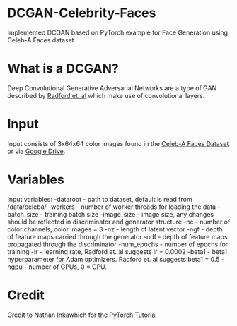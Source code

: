 # DCGAN-Celebrity-Faces
Implemented DCGAN based on PyTorch example for Face Generation using Celeb-A Faces dataset

# What is a DCGAN?
Deep Convolutional Generative Adversarial Networks are a type of GAN described by [Radford et. al](https://arxiv.org/abs/1511.06434) which make use of convolutional layers.

# Input
Input consists of 3x64x64 color images found in the [Celeb-A Faces Dataset](http://mmlab.ie.cuhk.edu.hk/projects/CelebA.html) or via [Google Drive](https://drive.google.com/drive/folders/0B7EVK8r0v71pTUZsaXdaSnZBZzg).

# Variables
Input variables:
-dataroot - path to dataset, default is read from /data/celeba/
-workers - number of worker threads for loading the data
-batch_size - training batch size
-image_size - image size, any changes should be reflected in discriminator and generator structure
-nc - number of color channels, color images = 3
-nz - length of latent vector
-ngf - depth of feature maps carried through the generator
-ndf - depth of feature maps propagated through the discriminator
-num_epochs - number of epochs for training
-lr - learning rate, Radford et. al suggests lr = 0.0002
-beta1 - beta1 hyperparameter for Adam optimizers. Radford et. al suggests beta1 = 0.5
-ngpu - number of GPUs, 0 = CPU.

# Credit
Credit to Nathan Inkawhich for the [PyTorch Tutorial](https://pytorch.org/tutorials/beginner/dcgan_faces_tutorial.html)
